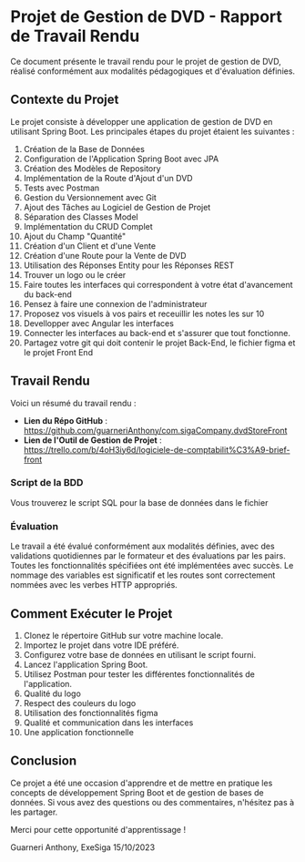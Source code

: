 # Projet de Gestion de DVD - Rapport de Travail Rendu

Ce document présente le travail rendu pour le projet de gestion de DVD, réalisé conformément aux modalités pédagogiques et d'évaluation définies.

## Contexte du Projet

Le projet consiste à développer une application de gestion de DVD en utilisant Spring Boot. Les principales étapes du projet étaient les suivantes :

1. Création de la Base de Données
2. Configuration de l'Application Spring Boot avec JPA
3. Création des Modèles de Repository
4. Implémentation de la Route d'Ajout d'un DVD
5. Tests avec Postman
6. Gestion du Versionnement avec Git
7. Ajout des Tâches au Logiciel de Gestion de Projet
8. Séparation des Classes Model
9. Implémentation du CRUD Complet
10. Ajout du Champ "Quantité"
11. Création d'un Client et d'une Vente
12. Création d'une Route pour la Vente de DVD
13. Utilisation des Réponses Entity pour les Réponses REST
14. Trouver un logo ou le créer
15. Faire toutes les interfaces qui correspondent à votre état d'avancement du back-end
16. Pensez à faire une connexion de l'administrateur
17. Proposez vos visuels à vos pairs et receuillir les notes les sur 10
18. Devellopper avec Angular les interfaces
19. Connecter les interfaces au back-end et s'assurer que tout fonctionne.
20. Partagez votre git qui doit contenir le projet Back-End, le fichier figma et le projet Front End

## Travail Rendu

Voici un résumé du travail rendu :

- **Lien du Répo GitHub** : https://github.com/guarneriAnthony/com.sigaCompany.dvdStoreFront
- **Lien de l'Outil de Gestion de Projet** : https://trello.com/b/4oH3iy6d/logiciele-de-comptabilit%C3%A9-brief-front

### Script de la BDD

Vous trouverez le script SQL pour la base de données dans le fichier 


### Évaluation

Le travail a été évalué conformément aux modalités définies, avec des validations quotidiennes par le formateur et des évaluations par les pairs. Toutes les fonctionnalités spécifiées ont été implémentées avec succès. Le nommage des variables est significatif et les routes sont correctement nommées avec les verbes HTTP appropriés.

## Comment Exécuter le Projet

1. Clonez le répertoire GitHub sur votre machine locale.
2. Importez le projet dans votre IDE préféré.
3. Configurez votre base de données en utilisant le script fourni.
4. Lancez l'application Spring Boot.
5. Utilisez Postman pour tester les différentes fonctionnalités de l'application.
6. Qualité du logo
7. Respect des couleurs du logo
8. Utilisation des fonctionnalités figma
9. Qualité et communication dans les interfaces
10. Une application fonctionnelle

## Conclusion

Ce projet a été une occasion d'apprendre et de mettre en pratique les concepts de développement Spring Boot et de gestion de bases de données. Si vous avez des questions ou des commentaires, n'hésitez pas à les partager.

Merci pour cette opportunité d'apprentissage !

Guarneri Anthony, 
ExeSiga
15/10/2023

